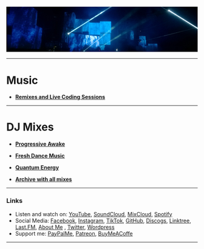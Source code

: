 ![Shivioua Background](./shivioua-background.png)

----

# Music 

* [**Remixes and Live Coding Sessions**](https://shivioua.github.io/music/) 

----
# DJ Mixes

* [**Progressive Awake**](https://shivioua.github.io/progressive-awake/) 
* [**Fresh Dance Music**](http://shivioua.github.io/fresh-dance-music/) 
* [**Quantum Energy**](https://shivioua.github.io/quantum-energy/) 
  
  
* [**Archive with all mixes**](./all-sets.md)

----
### Links

* Listen and watch on: [YouTube](https://www.youtube.com/@shivioua), [SoundCloud](https://soundcloud.com/shivioua/tracks), [MixCloud](https://www.mixcloud.com/shivioua/), [Spotify](https://open.spotify.com/user/hopbit)
* Social Media: [Facebook](https://www.facebook.com/shivioua/), [Instagram](https://www.instagram.com/shivioua/), [TikTok](https://www.tiktok.com/@shivioua), [GitHub](https://github.com/shivioua), [Discogs](https://www.discogs.com/user/shivioua), [Linktree](https://linktr.ee/shivioua), [Last.FM](https://www.last.fm/pl/user/shivioua), [About Me](https://about.me/shivioua/)
 ,   [Twitter](https://twitter.com/shivioua), [Wordpress](https://shivioua.wordpress.com/)
* Support me: [PayPalMe](https://paypal.me/shivioua), [Patreon](https://www.patreon.com/shivioua), [BuyMeACoffe](https://www.buymeacoffee.com/shivioua)

<!-- TODO: -
* [Bandcamp](https://shivioua.bandcamp.com/)
* [Buzzsprout](https://www.buzzsprout.com/2275451/episodes)
* [Twitch](https://www.twitch.tv/shivioua),
-->


----
